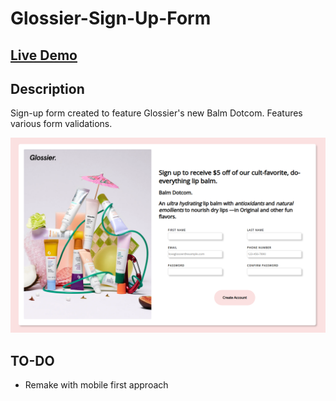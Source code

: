 # Glossier-Sign-Up-Form

## [Live Demo](https://linmelissa.github.io/Glossier-Sign-Up-Form/)

## Description
Sign-up form created to feature Glossier's new Balm Dotcom. Features various form validations.

<p align="center">
  <img src="/images/preview.png">
</p>

## TO-DO
- Remake with mobile first approach
